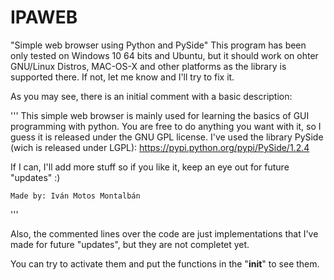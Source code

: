 # IPAWEB
"Simple web browser using Python and PySide"
This program has been only tested on Windows 10 64 bits and Ubuntu, but it should work on ohter GNU/Linux Distros, MAC-OS-X and other platforms as the library is supported there. If not, let me know and I'll try to fix it.

As you may see, there is an initial comment with a basic description:

'''
This simple web browser is mainly used for learning the basics of GUI programming with python.
You are free to do anything you want with it, so I guess it is released under the GNU GPL license. 
I've used the library PySide (wich is released under LGPL): https://pypi.python.org/pypi/PySide/1.2.4 
	
If I can, I'll add more stuff so if you like it, keep an eye out for future "updates" :)

	Made by: Iván Motos Montalbán

'''

Also, the commented lines over the code are just implementations that I've made for future "updates", but they are not completet yet.

You can try to activate them and put the functions in the "__init__" to see them.



